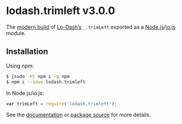 # lodash.trimleft v3.0.0

The [modern build](https://github.com/lodash/lodash/wiki/Build-Differences) of [Lo-Dash’s](https://lodash.com/) `_.trimLeft` exported as a [Node.js](http://nodejs.org/)/[io.js](https://iojs.org/) module.

## Installation

Using npm:

```bash
$ {sudo -H} npm i -g npm
$ npm i --save lodash.trimleft
```

In Node.js/io.js:

```js
var trimLeft = require('lodash.trimleft');
```

See the [documentation](https://lodash.com/docs#trimLeft) or [package source](https://github.com/lodash/lodash/blob/3.0.0-npm-packages/lodash.trimleft/index.js) for more details.
